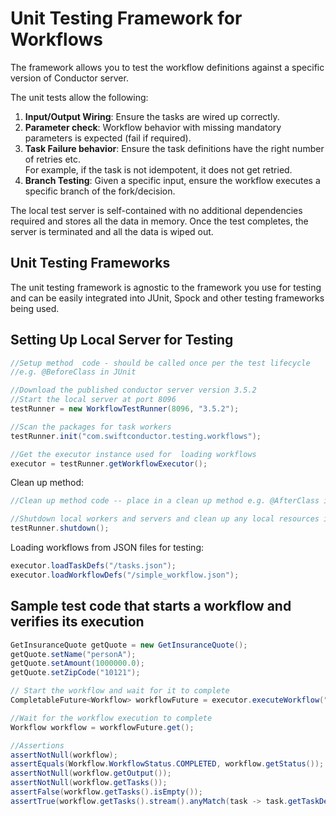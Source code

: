 # Unit Testing Framework for Workflows

The framework allows you to test the workflow definitions against a specific version of Conductor server.

The unit tests allow the following:
1. **Input/Output Wiring**: Ensure the tasks are wired up correctly.
2. **Parameter check**: Workflow behavior with missing mandatory parameters is expected (fail if required).
3. **Task Failure behavior**: Ensure the task definitions have the right number of retries etc.  
   For example, if the task is not idempotent, it does not get retried.
4. **Branch Testing**: Given a specific input, ensure the workflow executes a specific branch of the fork/decision.

The local test server is self-contained with no additional dependencies required and stores all the data
in memory.  Once the test completes, the server is terminated and all the data is wiped out.

## Unit Testing Frameworks
The unit testing framework is agnostic to the framework you use for testing and can be easily integrated into 
JUnit, Spock and other testing frameworks being used.

## Setting Up Local Server for Testing​

```java
//Setup method  code - should be called once per the test lifecycle
//e.g. @BeforeClass in JUnit

//Download the published conductor server version 3.5.2 
//Start the local server at port 8096
testRunner = new WorkflowTestRunner(8096, "3.5.2");

//Scan the packages for task workers
testRunner.init("com.swiftconductor.testing.workflows");

//Get the executor instance used for  loading workflows 
executor = testRunner.getWorkflowExecutor();
```

Clean up method:
```java
//Clean up method code -- place in a clean up method e.g. @AfterClass in Junit

//Shutdown local workers and servers and clean up any local resources in use.
testRunner.shutdown();
```

Loading workflows from JSON files for testing:
```java
executor.loadTaskDefs("/tasks.json");
executor.loadWorkflowDefs("/simple_workflow.json");
```

## Sample test code that starts a workflow and verifies its execution

```java
GetInsuranceQuote getQuote = new GetInsuranceQuote();
getQuote.setName("personA");
getQuote.setAmount(1000000.0);
getQuote.setZipCode("10121");

// Start the workflow and wait for it to complete
CompletableFuture<Workflow> workflowFuture = executor.executeWorkflow("InsuranceQuoteWorkflow", 1, getQuote);

//Wait for the workflow execution to complete
Workflow workflow = workflowFuture.get();

//Assertions
assertNotNull(workflow);
assertEquals(Workflow.WorkflowStatus.COMPLETED, workflow.getStatus());
assertNotNull(workflow.getOutput());
assertNotNull(workflow.getTasks());
assertFalse(workflow.getTasks().isEmpty());
assertTrue(workflow.getTasks().stream().anyMatch(task -> task.getTaskDefName().equals("task_6")));
```



